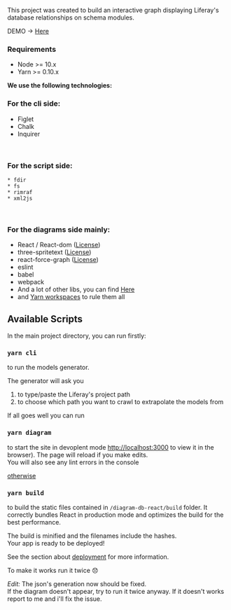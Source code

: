 This project was created to build an interactive graph displaying Liferay's database relationships on  schema modules.

DEMO -> [Here](https://garofalog.github.io/liferay-schema-generator)

### Requirements
* Node >= 10.x
* Yarn >= 0.10.x

**We use the following technologies:**
### For the cli side:
* Fìglet
* Chalk
* Inquirer
<br>

### For the script side:
    * fdir
    * fs
    * rimraf
    * xml2js
<br>

### For the diagrams side mainly:
* React / React-dom ([License](https://github.com/facebook/react/blob/master/LICENSE))
* three-spritetext ([License](https://github.com/vasturiano/three-spritetext/blob/master/LICENSE))
* react-force-graph ([License](https://github.com/vasturiano/react-force-graph/blob/master/LICENSE))
* eslint
* babel
* webpack
* And a lot of other libs, you can find [Here](https://github.com/liferay-commerce/db-schema-viewer/blob/master/diagram-db-react/package.json)
* and <u>Yarn workspaces</u> to rule them all


## Available Scripts

In the main project directory, you can run firstly:

### `yarn cli`

to run the models generator.

The generator will ask you
1) to type/paste the Liferay's project path  
2) to choose which path you want to crawl to extrapolate the models from

If all goes well you can run 

### `yarn diagram`

to start the site in devoplent mode [http://localhost:3000](http://localhost:3000) to view it in the browser). 
The page will reload if you make edits.<br>
You will also see any lint errors in the console

<u>otherwise</u>


### `yarn build`

to build the static files contained in `/diagram-db-react/build` folder.
It correctly bundles React in production mode and optimizes the build for the best performance.

The build is minified and the filenames include the hashes.<br>
Your app is ready to be deployed!

See the section about [deployment](https://facebook.github.io/create-react-app/docs/deployment) for more information.



To make it works run it twice 😞

*Edit:*
The json's generation now should be fixed.<br>
If the diagram doesn't appear, try to run it twice anyway. If it doesn't works report to me and i'll fix the issue.
